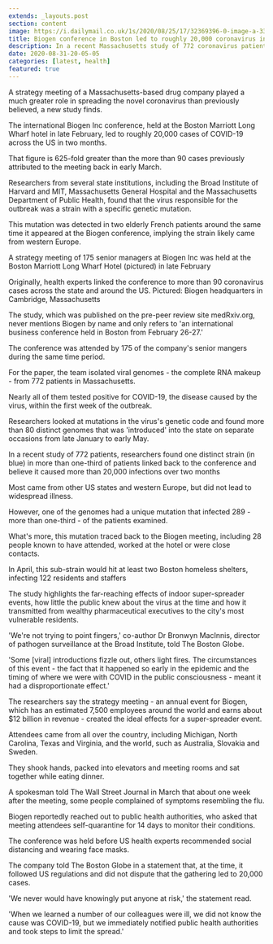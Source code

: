 ```yaml
---
extends: _layouts.post
section: content
image: https://i.dailymail.co.uk/1s/2020/08/25/17/32369396-0-image-a-33_1598372639843.jpg 
title: Biogen conference in Boston led to roughly 20,000 coronavirus infections in two months  
description: In a recent Massachusetts study of 772 coronavirus patients, researchers found one distinct strain in more than one-third of patients linked back to the Biogen conference held in late February. 
date: 2020-08-31-20-05-05 
categories: [latest, health] 
featured: true 
--- 
```

A strategy meeting of a Massachusetts-based drug company played a much greater role in spreading the novel coronavirus than previously believed, a new study finds.

The international Biogen Inc conference, held at the Boston Marriott Long Wharf hotel in late February, led to roughly 20,000 cases of COVID-19 across the US in two months.

That figure is 625-fold greater than the more than 90 cases previously attributed to the meeting back in early March. 

Researchers from several state institutions, including the Broad Institute of Harvard and MIT, Massachusetts General Hospital and the Massachusetts Department of Public Health, found that the virus responsible for the outbreak was a strain with a specific genetic mutation.

This mutation was detected in two elderly French patients around the same time it appeared at the Biogen conference, implying the strain likely came from western Europe.

A strategy meeting of 175 senior managers at Biogen Inc was held at the Boston Marriott Long Wharf Hotel (pictured) in late February

Originally, health experts linked the conference to more than 90 coronavirus cases across the state and around the US. Pictured: Biogen headquarters in Cambridge, Massachusetts

The study, which was published on the pre-peer review site medRxiv.org, never mentions Biogen by name and only refers to 'an international business conference held in Boston from February 26-27.' 

The conference was attended by 175 of the company's senior mangers during the same time period.

For the paper, the team isolated viral genomes - the complete RNA makeup - from 772 patients in Massachusetts.

Nearly all of them tested positive for COVID-19, the disease caused by the virus, within the first week of the outbreak.

Researchers looked at mutations in the virus's genetic code and found more than 80 distinct genomes that was 'introduced' into the state on separate occasions from late January to early May.

In a recent study of 772 patients, researchers found one distinct strain (in blue) in more than one-third of patients linked back to the conference and believe it caused more than 20,000 infections over two months

Most came from other US states and western Europe, but did not lead to widespread illness.

However, one of the genomes had a unique mutation that infected 289 - more than one-third - of the patients examined.

What's more, this mutation traced back to the Biogen meeting, including 28 people known to have attended, worked at the hotel or were close contacts. 

In April, this sub-strain would hit at least two Boston homeless shelters, infecting 122 residents and staffers

The study highlights the far-reaching effects of indoor super-spreader events, how little the public knew about the virus at the time and how it transmitted from wealthy pharmaceutical executives to the city's most vulnerable residents. 

'We're not trying to point fingers,' co-author Dr Bronwyn MacInnis, director of pathogen surveillance at the Broad Institute, told The Boston Globe.

'Some [viral] introductions fizzle out, others light fires. The circumstances of this event - the fact that it happened so early in the epidemic and the timing of where we were with COVID in the public consciousness - meant it had a disproportionate effect.'  

The researchers say the strategy meeting - an annual event for Biogen, which has an estimated 7,500 employees around the world and earns about $12 billion in revenue - created the ideal effects for a super-spreader event. 

Attendees came from all over the country, including Michigan, North Carolina, Texas and Virginia, and the world, such as Australia, Slovakia and Sweden.

They shook hands, packed into elevators and meeting rooms and sat together while eating dinner.





A spokesman told The Wall Street Journal in March that about one week after the meeting, some people complained of symptoms resembling the flu.

Biogen reportedly reached out to public health authorities, who asked that meeting attendees self-quarantine for 14 days to monitor their conditions. 

The conference was held before US health experts recommended social distancing and wearing face masks.

The company told The Boston Globe in a statement that, at the time, it followed US regulations and did not dispute that the gathering led to 20,000 cases.  

'We never would have knowingly put anyone at risk,' the statement read.

'When we learned a number of our colleagues were ill, we did not know the cause was COVID-19, but we immediately notified public health authorities and took steps to limit the spread.'    



